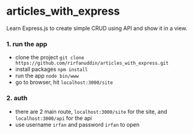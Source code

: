 # articles_with_express
Learn Express.js to create simple CRUD using API and show it in a view.

### 1. run the app
- clone the project `git clone https://github.com/rirfanuddin/articles_with_express.git`
- install packages `npm install`
- run the app `node bin/www`
- go to browser, hit `localhost:3000/site`

### 2. auth
- there are 2 main route, `localhost:3000/site` for the site, and `localhost:3000/api` for the api
- use username `irfan` and password `irfan` to open
